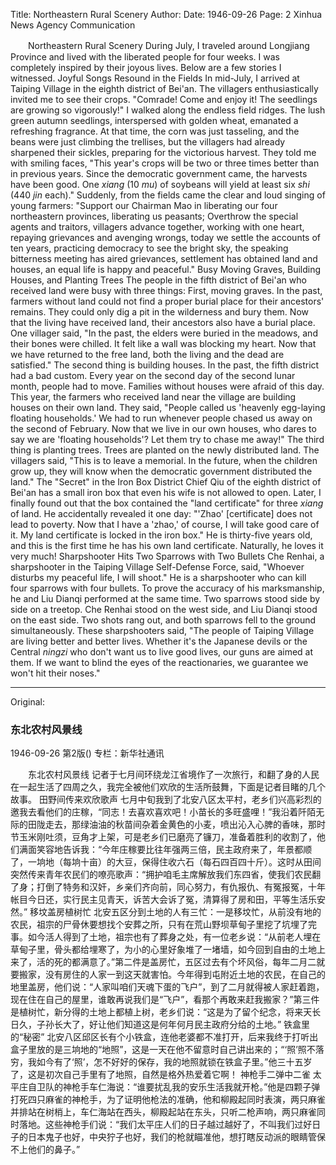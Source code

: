 Title: Northeastern Rural Scenery
Author:
Date: 1946-09-26
Page: 2
Xinhua News Agency Communication

　　Northeastern Rural Scenery
    During July, I traveled around Longjiang Province and lived with the liberated people for four weeks. I was completely inspired by their joyous lives. Below are a few stories I witnessed.
            Joyful Songs Resound in the Fields
    In mid-July, I arrived at Taiping Village in the eighth district of Bei'an. The villagers enthusiastically invited me to see their crops. "Comrade! Come and enjoy it! The seedlings are growing so vigorously!" I walked along the endless field ridges. The lush green autumn seedlings, interspersed with golden wheat, emanated a refreshing fragrance. At that time, the corn was just tasseling, and the beans were just climbing the trellises, but the villagers had already sharpened their sickles, preparing for the victorious harvest. They told me with smiling faces, "This year's crops will be two or three times better than in previous years. Since the democratic government came, the harvests have been good. One *xiang* (10 *mu*) of soybeans will yield at least six *shi* (440 *jin* each)." Suddenly, from the fields came the clear and loud singing of young farmers: "Support our Chairman Mao in liberating our four northeastern provinces, liberating us peasants; Overthrow the special agents and traitors, villagers advance together, working with one heart, repaying grievances and avenging wrongs, today we settle the accounts of ten years, practicing democracy to see the bright sky, the speaking bitterness meeting has aired grievances, settlement has obtained land and houses, an equal life is happy and peaceful."
            Busy Moving Graves, Building Houses, and Planting Trees
    The people in the fifth district of Bei'an who received land were busy with three things: First, moving graves. In the past, farmers without land could not find a proper burial place for their ancestors' remains. They could only dig a pit in the wilderness and bury them. Now that the living have received land, their ancestors also have a burial place. One villager said, "In the past, the elders were buried in the meadows, and their bones were chilled. It felt like a wall was blocking my heart. Now that we have returned to the free land, both the living and the dead are satisfied." The second thing is building houses. In the past, the fifth district had a bad custom. Every year on the second day of the second lunar month, people had to move. Families without houses were afraid of this day. This year, the farmers who received land near the village are building houses on their own land. They said, "People called us 'heavenly egg-laying floating households.' We had to run whenever people chased us away on the second of February. Now that we live in our own houses, who dares to say we are 'floating households'? Let them try to chase me away!" The third thing is planting trees. Trees are planted on the newly distributed land. The villagers said, "This is to leave a memorial. In the future, when the children grow up, they will know when the democratic government distributed the land."
            The "Secret" in the Iron Box
    District Chief Qiu of the eighth district of Bei'an has a small iron box that even his wife is not allowed to open. Later, I finally found out that the box contained the "land certificate" for three *xiang* of land. He accidentally revealed it one day: "'Zhao' [certificate] does not lead to poverty. Now that I have a 'zhao,' of course, I will take good care of it. My land certificate is locked in the iron box." He is thirty-five years old, and this is the first time he has his own land certificate. Naturally, he loves it very much!
            Sharpshooter Hits Two Sparrows with Two Bullets
    Che Renhai, a sharpshooter in the Taiping Village Self-Defense Force, said, "Whoever disturbs my peaceful life, I will shoot." He is a sharpshooter who can kill four sparrows with four bullets. To prove the accuracy of his marksmanship, he and Liu Dianqi performed at the same time. Two sparrows stood side by side on a treetop. Che Renhai stood on the west side, and Liu Dianqi stood on the east side. Two shots rang out, and both sparrows fell to the ground simultaneously. These sharpshooters said, "The people of Taiping Village are living better and better lives. Whether it's the Japanese devils or the Central *ningzi* who don't want us to live good lives, our guns are aimed at them. If we want to blind the eyes of the reactionaries, we guarantee we won't hit their noses."



<hr /> 

Original: 


### 东北农村风景线

1946-09-26
第2版()
专栏：新华社通讯

　　东北农村风景线
    记者于七月间环绕龙江省境作了一次旅行，和翻了身的人民在一起生活了四周之久，我完全被他们欢欣的生活所鼓舞，下面是记者目睹的几个故事。
            田野间传来欢欣歌声
    七月中旬我到了北安八区太平村，老乡们兴高彩烈的邀我去看他们的庄稼，“同志！去喜欢喜欢吧！小苗长的多旺盛哩！”我沿着阡陌无际的田陇走去，那绿油油的秋苗间杂着金黄色的小麦，喷出沁入心脾的香味，那时节玉米刚吐须，豆角才上架，可是老乡们已磨亮了镰刀，准备着胜利的收割了，他们满面笑容地告诉我：“今年庄稼要比往年强两三倍，民主政府来了，年景都顺了，一垧地（每垧十亩）的大豆，保得住收六石（每石四百四十斤）。这时从田间突然传来青年农民们的嘹亮歌声：“拥护咱毛主席解放我们东四省，使我们农民翻了身；打倒了特务和汉奸，乡亲们齐向前，同心努力，有仇报仇、有冤报冤，十年帐目今日还，实行民主见青天，诉苦大会诉了冤，清算得了房和田，平等生活乐安然。”
            移坟盖房植树忙
    北安五区分到土地的人有三忙：一是移坟忙，从前没有地的农民，祖宗的尸骨休要想找个安葬之所，只有在荒山野坝草甸子里挖了坑埋了完事。如今活人得到了土地，祖宗也有了葬身之处，有一位老乡说：“从前老人埋在草甸子里，骨头都给埋寒了，为小的心里好象堆了一堵墙，如今回到自由的土地上来了，活的死的都满意了。”第二件是盖房忙，五区过去有个坏风俗，每年二月二就要搬家，没有房住的人家一到这天就害怕。今年得到屯附近土地的农民，在自己的地里盖房，他们说：“人家叫咱们天魂下蛋的飞户”，到了二月就得被人家赶着跑，现在住在自己的屋里，谁敢再说我们是“飞户”，看那个再敢来赶我搬家？”第三件是植树忙，新分得的土地上都植上树，老乡们说：“这是为了留个纪念，将来天长日久，子孙长大了，好让他们知道这是何年何月民主政府分给的土地。”
            铁盒里的“秘密”
    北安八区邱区长有个小铁盒，连他老婆都不准打开，后来我终于打听出盒子里放的是三垧地的“地照”，这是一天在他不留意时自己讲出来的；“‘照’照不落穷，我如今有了‘照’，怎不好好的保存，我的地照就锁在铁盒子里。”他三十五岁了，这是初次自己手里有了地照，自然是格外热爱着它啊！
            神枪手二弹中二雀
    太平庄自卫队的神枪手车仁海说：“谁要扰乱我的安乐生活我就开枪。”他是四颗子弹打死四只麻雀的神枪手，为了证明他枪法的准确，他和柳殿起同时表演，两只麻雀并排站在树梢上，车仁海站在西头，柳殿起站在东头，只听二枪声响，两只麻雀同时落地。这些神枪手们说：“我们太平庄人们的日子越过越好了，不叫我们过好日子的日本鬼子也好，中央狞子也好，我们的枪就瞄准他，想打瞎反动派的眼睛管保不上他们的鼻子。”
